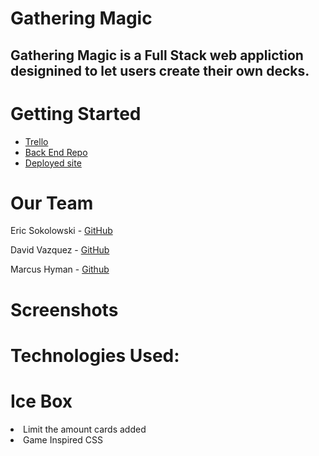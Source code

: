 # Gathering Magic

## Gathering Magic is a Full Stack web appliction designined to let users create their own decks.

# Getting Started 
* [Trello](https://trello.com/b/2cbArLBF/gatheringmana)
* [Back End Repo]()
* [Deployed site]()
# Our Team
Eric Sokolowski - [GitHub](https://github.com/EricSokolowski)

David Vazquez - [GitHub](https://github.com/IPREM1ERI)

Marcus Hyman - [Github](https://github.com/hymanrcus)

# Screenshots



# Technologies Used:


# Ice Box
<li>Limit the amount cards added
<li>Game Inspired CSS





